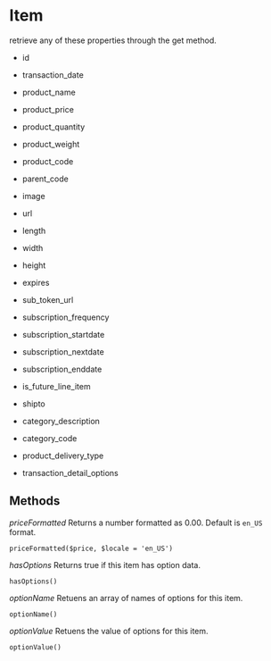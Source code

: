 # Item

retrieve any of these properties through the get method.

* id
* transaction_date

* product_name
* product_price
* product_quantity
* product_weight
* product_code
* parent_code
* image
* url
* length
* width
* height
* expires

* sub_token_url
* subscription_frequency
* subscription_startdate
* subscription_nextdate
* subscription_enddate

* is_future_line_item
* shipto
* category_description
* category_code
* product_delivery_type

* transaction_detail_options


## Methods

*priceFormatted*
Returns a number formatted as 0.00. Default is `en_US` format.

```
priceFormatted($price, $locale = 'en_US')
```

*hasOptions*
Returns true if this item has option data.
```
hasOptions()
```

*optionName*
Retuens an array of names of options for this item.

```
optionName()
```

*optionValue*
Retuens the value of options for this item.

```
optionValue()
```